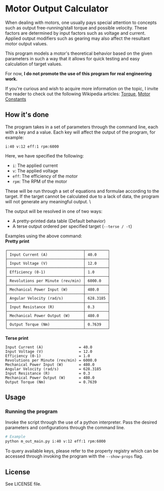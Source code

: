 # Motor Output Calculator

When dealing with motors, one usually pays special attention to concepts
such as output free-running/stall torque and possible velocity. These factors
are determined by input factors such as voltage and current. Applied
output modifiers such as gearing may also affect the resultant motor output
values.

This program models a motor's theoretical behavior based on the given parameters
in such a way that it allows for quick testing and easy calculation of target
values.

For now, **I do not promote the use of this program for real engineering work.**

If you're curious and wish to acquire more information on the topic,
I invite the reader to check out the following Wikipedia
articles: [Torque](https://en.wikipedia.org/wiki/Torque),
[Motor Constants](https://en.wikipedia.org/wiki/Motor_constants)

## How it's done

The program takes in a set of parameters through the command line, each with a
key and a value. Each key will affect the output of the program, for example:

`i:40 v:12 eff:1 rpm:6000`

Here, we have specified the following:

- `i`: The applied current
- `v`: The applied voltage
- `eff`: The efficiency of the motor
- `rpm`: The RPM of the motor

These will be run through a set of equations and formulae according to the target.
If the target cannot be calculated due to a lack of data, the program will not generate any meaningful output. \

The output will be resolved in one of two ways:

- A pretty-printed data table (Default behavior)
- A terse output ordered per specified target (`--terse / -t`)

Examples using the above command: \
**Pretty print**

```
┌──────────────────────────────────┬──────────┐
│ Input Current (A)                │ 40.0     │
├──────────────────────────────────┼──────────┤
│ Input Voltage (V)                │ 12.0     │
├──────────────────────────────────┼──────────┤
│ Efficiency (0-1)                 │ 1.0      │
├──────────────────────────────────┼──────────┤
│ Revolutions per Minute (rev/min) │ 6000.0   │
├──────────────────────────────────┼──────────┤
│ Mechanical Power Input (W)       │ 480.0    │
├──────────────────────────────────┼──────────┤
│ Angular Velocity (rad/s)         │ 628.3185 │
├──────────────────────────────────┼──────────┤
│ Input Resistance (R)             │ 0.3      │
├──────────────────────────────────┼──────────┤
│ Mechanical Power Output (W)      │ 480.0    │
├──────────────────────────────────┼──────────┤
│ Output Torque (Nm)               │ 0.7639   │
└──────────────────────────────────┴──────────┘
```

**Terse print**

```
Input Current (A)                = 40.0    
Input Voltage (V)                = 12.0    
Efficiency (0-1)                 = 1.0     
Revolutions per Minute (rev/min) = 6000.0  
Mechanical Power Input (W)       = 480.0   
Angular Velocity (rad/s)         = 628.3185
Input Resistance (R)             = 0.3     
Mechanical Power Output (W)      = 480.0   
Output Torque (Nm)               = 0.7639  
```

## Usage

### Running the program

Invoke the script through the use of a python interpreter. Pass the desired
parameters and configurations through the command line.

```sh
# Example
python m_out_main.py i:40 v:12 eff:1 rpm:6000
```

To query available keys, please refer to the property registry which
can be accessed through invoking the program with the `--show-props` flag.

## License

See LICENSE file.

